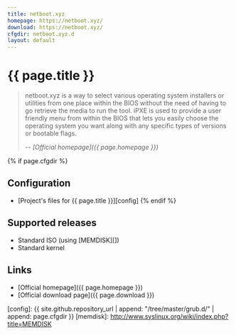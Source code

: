 ```yaml
---
title: netboot.xyz
homepage: https://netboot.xyz/
download: https://netboot.xyz/
cfgdir: netboot.xyz.d
layout: default
---
```


# {{ page.title }}

> netboot.xyz is a way to select various operating system installers or
> utilities from one place within the BIOS without the need of having to go
> retrieve the media to run the tool. iPXE is used to provide a user friendly
> menu from within the BIOS that lets you easily choose the operating system you
> want along with any specific types of versions or bootable flags.
>
> -- <cite markdown="1">[Official homepage]({{ page.homepage }})</cite>


{% if page.cfgdir %}
## Configuration

- [Project's files for {{ page.title }}][config]
{% endif %}


## Supported releases

- Standard ISO (using [MEMDISK][])
- Standard kernel


## Links

- [Official homepage]({{ page.homepage }})
- [Official download page]({{ page.download }})


[config]: {{ site.github.repository_url | append: "/tree/master/grub.d/" | append: page.cfgdir }}
[memdisk]: http://www.syslinux.org/wiki/index.php?title=MEMDISK
